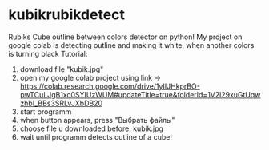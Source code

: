 # kubikrubikdetect
Rubiks Cube outline between colors detector on python!
My project on google colab is detecting outline and making it white, when another colors is turning black
Tutorial: 
1. download file "kubik.jpg"
2. open my google colab project using link -> https://colab.research.google.com/drive/1yIIJHkprBO-pwTCuLJgB1xc0SYIUzWUM#updateTitle=true&folderId=1V2l29xuGtUqwzhbI_BBs3SRLvJXbDB20
3. start programm
4. when button appears, press "Выбрать файлы"
5. choose file u downloaded before, kubik.jpg
6. wait until programm detects outline of a cube!

